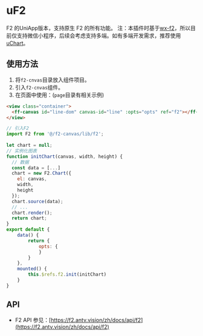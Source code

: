 # uF2
F2 的UniApp版本，支持原生 F2 的所有功能。
注：本插件时基于[wx-f2](https://github.com/antvis/wx-f2)，所以目前仅支持微信小程序，后续会考虑支持多端。如有多端开发需求，推荐使用[uChart](https://www.ucharts.cn/)。

## 使用方法
1. 将`f2-cnvas`目录放入组件项目。
2. 引入`f2-cnvas`组件。
3. 在页面中使用：(`page`目录有相关示例)
```html
<view class="container">
  <ff-canvas id="line-dom" canvas-id="line" :opts="opts" ref="f2"></ff-canvas>
</view>
```
```js
// 引入F2
import F2 from '@/f2-canvas/lib/f2';
	
let chart = null;
// 实例化图表
function initChart(canvas, width, height) {
  // 数据
  const data = [...]
  chart = new F2.Chart({
	el: canvas,
	width,
	height
  });
  chart.source(data);
  // ...
  chart.render();
  return chart;
}
export default {
	data() {
		return {
			opts: {
			}
		}
	},
	mounted() {
		this.$refs.f2.init(initChart)
	}
}
```
## API
- F2 API 参见：[https://f2.antv.vision/zh/docs/api/f2](https://f2.antv.vision/zh/docs/api/f2)
